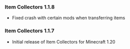 ### Item Collectors 1.1.8
- Fixed crash with certain mods when transferring items

### Item Collectors 1.1.7
- Initial release of Item Collectors for Minecraft 1.20
